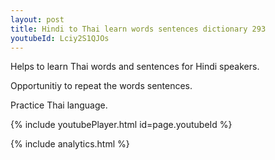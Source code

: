 ```yaml
---
layout: post
title: Hindi to Thai learn words sentences dictionary 293 
youtubeId: Lciy2S1QJOs
---
```

 
 
Helps to learn Thai words and sentences for Hindi speakers.

Opportunitiy to repeat the words sentences. 

Practice Thai language. 
 
{% include youtubePlayer.html id=page.youtubeId %}
 
 
{% include analytics.html %}